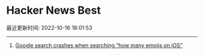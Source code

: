 # Hacker News Best

最近更新时间: 2022-10-16 18:01:53

--- 
1. [Google search crashes when searching “how many emojis on iOS”](https://www.google.co.nz/search?q=how+many+emojis+on+ios) 
